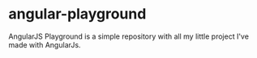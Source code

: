 angular-playground
==================

AngularJS Playground is a simple repository with all my little project I've made with AngularJs.
